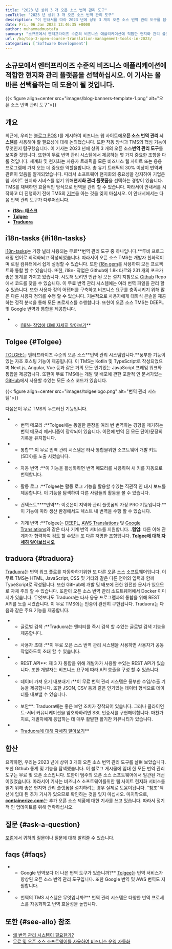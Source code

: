 ```yaml
---
title: "2023 년 상위 3 개 오픈 소스 번역 관리 도구" 
seoTitle: "2023 년 상위 3 개 오픈 소스 번역 관리 도구" 
description: "이 안내서를 따라 2023 년에 상위 3 개의 오픈 소스 번역 관리 도구를 탐색하십시오. 모든 3 TM은 무료이며 현지화를 관리하는 풍부한 기능을 제공합니다." 
date: Fri, 06 Jan 2023 13:46:35 +0000
author: muhammadmustafa
summary: "소규모에서 엔터프라이즈 수준의 비즈니스 애플리케이션에 적합한 현지화 관리 플랫폼을 선택하십시오. 이 기사는 올바른 선택을하는 데 도움이 될 것입니다." 
url: /ko/top-3-open-source-translation-management-tools-in-2023/
categories: ['Software Development']
---
```


## 소규모에서 엔터프라이즈 수준의 비즈니스 애플리케이션에 적합한 현지화 관리 플랫폼을 선택하십시오. 이 기사는 올바른 선택을하는 데 도움이 될 것입니다.

{{< figure align=center src="images/blog-banners-template-1.png" alt="오픈 소스 번역 관리 도구">}}


## 개요
최근에, 우리는 [블로그 POS][1] t를 게시하여 비즈니스 웹 사이트에**오픈 소스 번역 관리 시스템**를 사용해야 할 필요성에 대해 논의했습니다. 또한 작동 방식과 TMS의 핵심 기능이 무엇인지 탐구했습니다. 이 기사는 2023 년에 상위 3 개의 오픈 소스**번역 관리 도구**를 보여줄 것입니다. 또한이 무료 번역 관리 시스템에서 제공하는 몇 가지 중요한 조항을 다룰 것입니다.
세계화 및 현지화는 사용자 트래픽을 모든 비즈니스 웹 사이트 또는 응용 프로그램에 가져 오는 데 중요한 역할을합니다. 총 유기 트래픽의 30% 이상이 번역과 관련이 있음을 알게되었습니다. 따라서 소프트웨어 현지화의 중요성을 감지하여 기업은 웹 사이트 현지화 서비스를 얻기 위해**현지화 관리 플랫폼**을 선택하는 경향이 있습니다. TMS를 채택하면 효율적인 방식으로 번역을 관리 할 수 ​​있습니다. 따라서이 안내서를 시작하고 더 진행하기 전에 TMS의 [기본][1]을 아는 것을 잊지 마십시오.
이 안내서에서는 다음 번역 관리 도구가 다루어집니다.
* [**i18n- 태스크**][2]
* [**Tolgee**][3]
* **[Traduora][4]**

## i18n-tasks   {#i18n-tasks}
[i18n-tasks][5]는 가장 널리 사용되는 무료**번역 관리 도구 중 하나입니다.**루비 프로그래밍 언어로 최적화되고 작성되었습니다. 따라서이 오픈 소스 TMS는 개발자 친화적이며 로컬 컴퓨터에서 쉽게 설정할 수 있습니다. 또한 [i18n gem][6]를 사용하여 모든 프로젝트와 통합 할 수 있습니다. 또한, i18n- 작업은 Github에 1.8k 타르와 231 개의 포크가 좋은 통계를 가지고 있습니다.
시도해 보려면 언급 된 모든 설치 지침으로 [Github][7] Repo에서 코드를 찾을 수 있습니다. 이 무료 번역 관리 시스템에는 여러 번역 파일을 관리 할 수 ​​있습니다. 또한 사용자 정의 어댑터를 구축하고 비즈니스 요구를 충족시키기 위해 많은 다른 사용자 정의를 수행 할 수 있습니다. 기본적으로 사용자에게 대화식 콘솔을 제공하는 정적 분석을 통해 모든 프로세스를 수행합니다. 또한이 오픈 소스 TMS는 DEEPL 및 Google 번역과 통합을 제공합니다.
* * [I18N- 작업에 대해 자세히 알아보기][5]**

## **Tolgee** {#Tolgee}
[TOLGEE][8]는 엔터프라이즈 수준의 오픈 소스**번역 관리 시스템입니다.**풍부한 기능이있는 자조 호스팅 기능이 제공됩니다. 이 TMS는 Kotlin 및 TypeScript로 작성되었으며 Next.js, Angular, Vue 등과 같은 거의 모든 인기있는 JavaScript 프레임 워크와 통합을 제공합니다. 또한이 무료 TMS에는 개발 및 배포에 관한 포괄적 인 문서가있는 [GitHub][9]에서 사용할 수있는 모든 소스 코드가 있습니다.

{{< figure align=center src="images/tolgeelogo.png" alt="번역 관리 시스템">}}

다음은이 무료 TMS의 두드러진 기능입니다.
* * 번역 메모리 :**Tolgee에는 동일한 문장을 여러 번 번역하는 경향을 제거하는 번역 메모리 메커니즘이 장착되어 있습니다. 이전에 번역 된 모든 단어/문장의 기록을 유지합니다.
* * 통합**:이 무료 번역 관리 시스템은 타사 통합을위한 소프트웨어 개발 키트 (SDK)를 노출 시켰습니다.
* * 자동 번역 :**이 기능을 활성화하면 번역 메모리를 사용하여 새 키를 자동으로 번역합니다.
* * 활동 로그 :**Tolgee는 활동 로그 기능을 활용할 수있는 직관적 인 대시 보드를 제공합니다. 이 기능을 탐색하여 다른 사람들의 활동을 볼 수 있습니다.
* * 컨텍스트****번역**: 이것은이 지역화 관리 플랫폼의 가장 PRO 기능입니다.**이 기능에 따라 생산 환경에서도 텍스트 내 번역을 수행 할 수 있습니다.
* * 기계 번역 :**Tolgee는 [DEEPL][10], [AWS Translations][11] 및 [Google Translations][12]와 같은 타사 기계 번역 서비스를 지원합니다.
.**협업**: 다른 이해 관계자가 협력하여 검토 할 수있는 또 다른 저명한 조항입니다.
[**Tolgee에 대해 자세히 알아보십시오**][8]

## **traduora** {#traduora}
[Traduora][13]는 번역 워크 플로를 자동화하기위한 또 다른 오픈 소스 소프트웨어입니다. 이 무료 TMS는 HTML, JavaScript, CSS 및 기타와 같은 다른 언어의 입력과 함께 TypeScript로 작성됩니다. 또한 GitHub에 개발 및 배포에 관한 완전한 문서가 있으므로 자체 주최 할 수 있습니다. 또한이 오픈 소스 번역 관리 소프트웨어에서 Docker 이미지가 있습니다.
무엇보다도 Traduora는 타사 응용 프로그램과의 통합을 위해 REST API를 노출 시켰습니다. 이 무료 TMS에는 인증이 완전히 구현됩니다.
Traduora는 다음과 같은 주요 기능을 제공합니다.
* * 글로벌 검색 :**Traduora는 엔티티를 즉시 검색 할 수있는 글로벌 검색 기능을 제공합니다.
* * 사용자 초대 :**이 무료 오픈 소스 번역 관리 시스템을 사용하면 사용자가 공동 작업하도록 초대 할 수 있습니다.
* * REST API**: 제 3 자 통합을 위해 개발자가 사용할 수있는 REST API가 있습니다. 또한 개발자는 비즈니스 요구에 따라 API 호출을 구성 할 수 있습니다.
* * 데이터 가져 오기 내보내기 :**이 무료 번역 관리 시스템은 풍부한 수입/수출 기능을 제공합니다. 또한 JSON, CSV 등과 같은 인기있는 데이터 형식으로 데이터를 내보낼 수 있습니다.
* * 보안**: Traduora에는 좋은 보안 조치가 장착되어 있습니다. 그러나 클라이언트-서버 커뮤니케이션을 암호화하려면 SSL 인증서를 구현해야합니다.
마찬가지로, 개발자에게 응답하는 데 매우 활발한 활기찬 커뮤니티가 있습니다.
* * [Traduora에 대해 자세히 알아보기][13]**

## 합산
요약하면, 우리는 2023 년에 상위 3 개의 오픈 소스 번역 관리 도구를 살펴 보았습니다. 또한 Github 통계 및 기능을 탐색했습니다. 이 블로그 게시물에 입대 한 모든 번역 관리 도구는 무료 및 오픈 소스입니다. 또한이 범주의 오픈 소스 소프트웨어에서 일관된 개선이있었습니다. 따라서이 기사는 비즈니스 소프트웨어를위한 웹 사이트 현지화 서비스를 얻기 위해 좋은 현지화 관리 플랫폼을 설치하려는 경우 실제로 도움이됩니다. "참조"섹션에 입대 된 추가 기사가 있으므로 확인하는 것을 잊지 마십시오.
마지막으로, [**containerize.com**][14]는 추가 오픈 소스 제품에 대한 기사를 쓰고 있습니다. 따라서 정기적 인 업데이트를 위해 연락하십시오.

## 질문   {#ask-a-question}
[포럼][15]에서 귀하의 질문이나 질문에 대해 알려줄 수 있습니다.

## faqs   {#faqs}
* * Google 번역보다 더 나은 번역 도구가 있습니까?**
[Tolgee][8]는 번역 서비스가 향상된 오픈 소스 번역 관리 도구입니다. 또한 Google 번역 및 AWS 번역도 지원합니다.
* * 번역의 TMS 시스템은 무엇입니까?**
번역 관리 시스템은 다양한 번역 프로세스를 자동화하고 번역 효율성을 높입니다.

## 또한   {#see-allo} 참조
  * [왜 번역 관리 시스템이 필요한가?][1]
  * [무료 및 오픈 소스 소프트웨어를 사용하여 비즈니스 운영 자동화][16]

  
[1]: https://blog.containerize.com/software-development/why-do-you-need-a-translation-management-system/
[2]: #i18n-tasks
[3]: #Tolgee
[4]: #Traduora
[5]: https://glebm.github.io/i18n-tasks/
[6]: https://github.com/svenfuchs/i18n
[7]: https://github.com/glebm/i18n-tasks
[8]: https://tolgee.io/
[9]: https://github.com/tolgee/tolgee-platform
[10]: https://www.deepl.com/en/translator
[11]: https://aws.amazon.com/translate/
[12]: https://translate.google.com/
[13]: https://traduora.co/
[14]: https://www.containerize.com/
[15]: https://forum.containerize.com/
[16]: https://blog.containerize.com/blogging/automate-business-operations-using-open-source-software/
